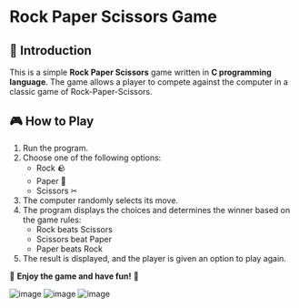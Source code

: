 
# Rock Paper Scissors Game

## 📌 Introduction
This is a simple **Rock Paper Scissors** game written in **C programming language**. The game allows a player to compete against the computer in a classic game of Rock-Paper-Scissors.

## 🎮 How to Play
1. Run the program.
2. Choose one of the following options:
   -  Rock 🪨
   -  Paper 📄
   -  Scissors ✂
3. The computer randomly selects its move.
4. The program displays the choices and determines the winner based on the game rules:
   - Rock beats Scissors
   - Scissors beat Paper
   - Paper beats Rock
5. The result is displayed, and the player is given an option to play again.



🎯 **Enjoy the game and have fun!** 🎉



       
![image](https://github.com/user-attachments/assets/bbfe6850-3e43-4b36-aefd-e4eacb3b0931)
![image](https://github.com/user-attachments/assets/22d4c3d1-fbaf-43c3-9ce0-32ab95fa94dd)
![image](https://github.com/user-attachments/assets/2119657e-93b4-4873-934e-410e84262bf7)


